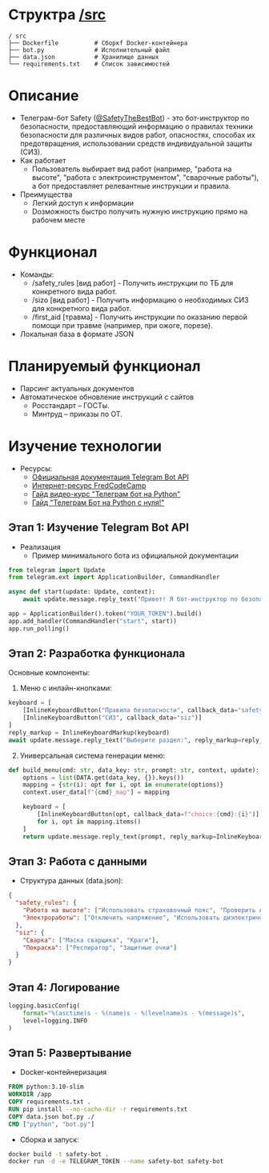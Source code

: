 # Структра [/src](https://github.com/Mark-Lender-241-3211/Practice_2025/tree/main/src)
```markdawn
/ src
├── Dockerfile          # Cборкf Docker-контейнера
├── bot.py              # Исполнительный файл
├── data.json           # Хранилище данных
└── requirements.txt    # Список зависимостей
```

# Описание
- Телеграм-бот Safety ([@SafetyTheBestBot](https://web.telegram.org/k/#@SafetyTheBestBot)) - это бот-инструктор по безопасности, предоставляющий информацию о правилах техники безопасности для различных видов работ, 
опасностях, способах их предотвращения, использовании средств индивидуальной защиты (СИЗ).
- Как работает
  - Пользователь выбирает вид работ (например, "работа на высоте", "работа с электроинструментом", "сварочные работы"), а бот предоставляет 
релевантные инструкции и правила.
- Преимущества
  - Легкий доступ к информации
  - Dозможность быстро получить нужную инструкцию прямо на рабочем месте

# Функционал
- Команды:
    - /safety_rules [вид работ] - Получить инструкции по ТБ для конкретного вида работ.
    - /sizo [вид работ] - Получить информацию о необходимых СИЗ для конкретного вида работ.
    - /first_aid [травма] - Получить инструкции по оказанию первой помощи при травме (например, при ожоге, порезе).
- Локальная база в формате JSON

# Планируемый функционал
- Парсинг актуальных документов
- Автоматическое обновление инструкций с сайтов
  - Росстандарт – ГОСТы.
  - Минтруд – приказы по ОТ.

# Изучение технологии
- Ресурсы:
  - [Официальная документация Telegram Bot API](https://core.telegram.org/)
  - [Интернет-ресурс FredCodeCamp](https://www.freecodecamp.org/news/how-to-create-a-telegram-bot-using-python/)
  - [Гайд видео-курс "Телеграм бот на Python"](https://www.youtube.com/watch?v=ObwoMskHDoA)
  - [Гайд "Телеграм Бот на Python с нуля!"](https://www.youtube.com/watch?v=7mdyOUjECP0)
## Этап 1: Изучение Telegram Bot API
- Реализация
  - Пример минимального бота из официальной документации
```python
from telegram import Update
from telegram.ext import ApplicationBuilder, CommandHandler

async def start(update: Update, context):
    await update.message.reply_text("Привет! Я бот-инструктор по безопасности.")

app = ApplicationBuilder().token("YOUR_TOKEN").build()
app.add_handler(CommandHandler("start", start))
app.run_polling()
```
## Этап 2: Разработка функционала
Основные компоненты:
1) Меню с инлайн-кнопками:
```python
keyboard = [
    [InlineKeyboardButton("Правила безопасности", callback_data="safety_rules")],
    [InlineKeyboardButton("СИЗ", callback_data="siz")]
]
reply_markup = InlineKeyboardMarkup(keyboard)
await update.message.reply_text("Выберите раздел:", reply_markup=reply_markup)
```
2) Универсальная система генерации меню:
```python
def build_menu(cmd: str, data_key: str, prompt: str, context, update):
    options = list(DATA.get(data_key, {}).keys())
    mapping = {str(i): opt for i, opt in enumerate(options)}
    context.user_data[f"{cmd}_map"] = mapping

    keyboard = [
        [InlineKeyboardButton(opt, callback_data=f"choice:{cmd}:{i}")]
        for i, opt in mapping.items()
    ]
    return update.message.reply_text(prompt, reply_markup=InlineKeyboardMarkup(keyboard))
```
## Этап 3: Работа с данными
- Структура данных (data.json):
```json
{
  "safety_rules": {
    "Работа на высоте": ["Использовать страховочный пояс", "Проверить леса"],
    "Электроработы": ["Отключить напряжение", "Использовать диэлектрические перчатки"]
  },
  "siz": {
    "Сварка": ["Маска сварщика", "Краги"],
    "Покраска": ["Респиратор", "Защитные очки"]
  }
}
```
## Этап 4: Логирование
```python
logging.basicConfig(
    format="%(asctime)s - %(name)s - %(levelname)s - %(message)s",
    level=logging.INFO
)
```
## Этап 5: Развертывание
- Docker-контейнеризация
```dockerfile
FROM python:3.10-slim
WORKDIR /app
COPY requirements.txt .
RUN pip install --no-cache-dir -r requirements.txt
COPY data.json bot.py ./
CMD ["python", "bot.py"]
```
- Сборка и запуск:
```bash
docker build -t safety-bot .
docker run -d -e TELEGRAM_TOKEN --name safety-bot safety-bot
```
